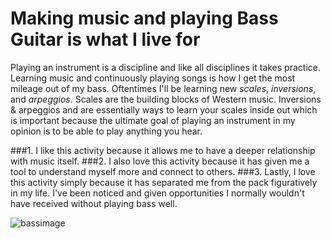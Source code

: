 # Making music and playing Bass Guitar is what I live for

Playing an instrument is a discipline and like all disciplines it takes practice.
Learning music and continuously playing songs is how I get the most mileage out of my bass. Oftentimes I'll be learning new *scales*, *inversions*, and *arpeggios*. Scales are the building blocks of Western music. Inversions & arpeggios and are essentially ways to learn your scales inside out which is important because the ultimate goal of playing an instrument in my opinion is to be able to play anything you hear.  

###1. I like this activity because it allows me to have a deeper relationship with music itself.
###2. I also love this activity because it has given me a tool to understand myself more and connect to others.
###3. Lastly, I love this activity simply because it has separated me from the pack figuratively in my life. I've been noticed and given opportunities I normally wouldn't have received without playing bass well.

![bassimage](https://github.com/mcarringtone/favorite/assets/55025157/e0aaa744-0343-40fa-976a-abfee848032c)
